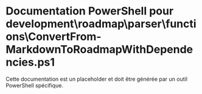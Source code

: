 # Documentation PowerShell pour development\roadmap\parser\functions\ConvertFrom-MarkdownToRoadmapWithDependencies.ps1

Cette documentation est un placeholder et doit être générée par un outil PowerShell spécifique.
